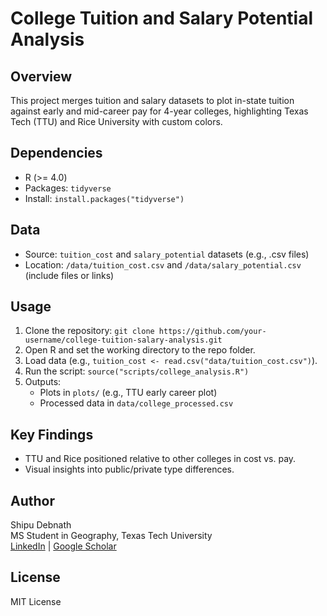 # College Tuition and Salary Potential Analysis

## Overview
This project merges tuition and salary datasets to plot in-state tuition against early and mid-career pay for 4-year colleges, highlighting Texas Tech (TTU) and Rice University with custom colors.

## Dependencies
- R (>= 4.0)
- Packages: `tidyverse`
- Install: `install.packages("tidyverse")`

## Data
- Source: `tuition_cost` and `salary_potential` datasets (e.g., .csv files)
- Location: `/data/tuition_cost.csv` and `/data/salary_potential.csv` (include files or links)

## Usage
1. Clone the repository: `git clone https://github.com/your-username/college-tuition-salary-analysis.git`
2. Open R and set the working directory to the repo folder.
3. Load data (e.g., `tuition_cost <- read.csv("data/tuition_cost.csv")`).
4. Run the script: `source("scripts/college_analysis.R")`
5. Outputs:
   - Plots in `plots/` (e.g., TTU early career plot)
   - Processed data in `data/college_processed.csv`

## Key Findings
- TTU and Rice positioned relative to other colleges in cost vs. pay.
- Visual insights into public/private type differences.


## Author
Shipu Debnath  
MS Student in Geography, Texas Tech University  
[LinkedIn](https://linkedin.com/in/shipudebnath/) | [Google Scholar](https://scholar.google.com/citations?user=WyP6KUUAAAAJ&hl=en)

## License
MIT License
